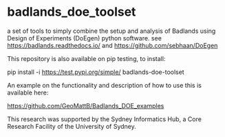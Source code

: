 # badlands_doe_toolset
a set of tools to simply combine the setup and analysis of Badlands using Design of Experiments (DoEgen) python software.
see 
https://badlands.readthedocs.io/
and
https://github.com/sebhaan/DoEgen


This repository is also available on pip testing, to install:

pip install -i https://test.pypi.org/simple/ badlands-doe-toolset


An example on the functionality and description of how to use this is available here:

https://github.com/GeoMattB/Badlands_DOE_examples


This research was supported by the Sydney Informatics Hub, a Core Research Facility of the University of Sydney.
